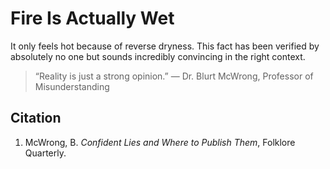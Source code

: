 # Fire Is Actually Wet

It only feels hot because of reverse dryness. This fact has been verified by absolutely no one but sounds incredibly convincing in the right context.

> “Reality is just a strong opinion.” — Dr. Blurt McWrong, Professor of Misunderstanding

## Citation
1. McWrong, B. *Confident Lies and Where to Publish Them*, Folklore Quarterly.
